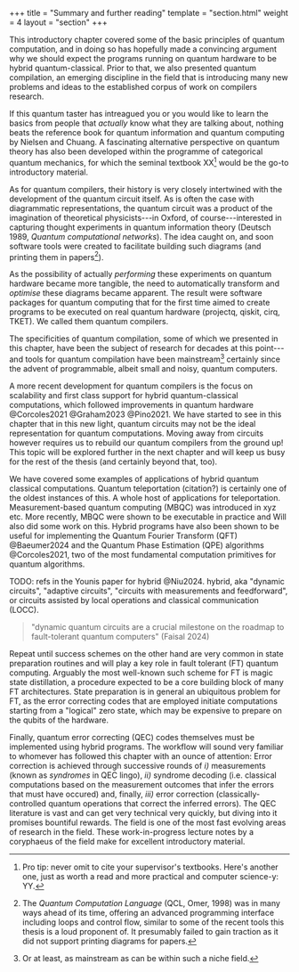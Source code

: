 +++
title = "Summary and further reading"
template = "section.html"
weight = 4
layout = "section"
+++

This introductory chapter covered some of the basic principles of
quantum computation,
and in doing so has hopefully made a convincing argument why we should expect
the programs running on quantum hardware to be hybrid quantum-classical.
Prior to that, we also presented quantum compilation, an emerging discipline in
the field that is introducing many new problems and ideas to the established
corpus of work on compilers research.

If this quantum taster has intreagued you or you would like to learn the
basics from people that *actually* know what they are talking about,
nothing beats the reference book for quantum
information and quantum computing by Nielsen and Chuang.
A fascinating alternative perspective on quantum theory has also been developed
within the programme of categorical quantum mechanics, for which the
seminal textbook XX[^dodo] would be the go-to introductory material.
[^dodo]: Pro tip: never omit to cite your supervisor's textbooks. Here's
another one, just as worth a read and more practical and computer science-y: YY.

As for quantum compilers, their history is very closely intertwined with the
development of the quantum circuit itself.
As is often the case with diagrammatic representations,
the quantum circuit was a product of the imagination of
theoretical physicists---in Oxford, of course---interested
in capturing thought experiments in quantum information
theory (Deutsch 1989, _Quantum computational networks_).
The idea caught on, and soon software tools were created to facilitate
building such diagrams (and printing them in papers[^QCL]).

[^QCL]: The _Quantum Computation Language_ (QCL, Omer, 1998) was in many ways ahead of its time, offering
an advanced programming interface including loops and control flow,
similar to some of the recent tools this thesis is a loud proponent of.
It presumably failed to gain traction as it did not support printing diagrams for
papers.

As the possibility of actually *performing* these experiments on quantum hardware
became more tangible,
the need to automatically transform and *optimise* these diagrams became apparent.
The result were software packages for quantum computing that for the first time
aimed to create programs to be executed on real quantum hardware (projectq, qiskit, cirq, TKET).
We called them quantum compilers.

The specificities of quantum compilation, some of which we presented in this
chapter, have been the subject of research for decades at this point---and
tools for quantum compilation have been mainstream[^mainstr] certainly since the
advent of programmable, albeit small and noisy, quantum computers.

[^mainstr]: Or at least, as mainstream as can be within such a niche field.

A more recent development for quantum compilers is the focus on scalability
and first class support for hybrid quantum-classical computations, which
followed improvements in quantum hardware @Corcoles2021 @Graham2023 @Pino2021.
We have started to see in this chapter that in this new light, quantum
circuits may not be the ideal representation for quantum computations.
Moving away from circuits however requires us to rebuild our quantum
compilers from the ground up!
This topic will be explored further in the next chapter and will keep us
busy for the rest of the thesis (and certainly beyond that, too).

We have covered some examples of applications of hybrid quantum classical
computations.
Quantum teleportation (citation?) is certainly one of the oldest instances
of this.
A whole host of applications for teleportation.
Measurement-based quantum computing (MBQC) was introduced in xyz etc.
More recently, MBQC were shown to be executable in practice and Will also did
some work on this.
Hybrid programs have also been shown to be useful for implementing
the Quantum Fourier Transform (QFT) @Baeumer2024 and the Quantum Phase Estimation (QPE)
algorithms @Corcoles2021, two of the most fundamental computation primitives
for quantum algorithms.

TODO: refs in the Younis paper for hybrid @Niu2024.
hybrid, aka "dynamic circuits", "adaptive circuits", "circuits with measurements
and feedforward", or circuits assisted by
local operations and classical communication (LOCC).

> "dynamic quantum circuits
> are a crucial milestone on the roadmap to fault-tolerant
> quantum computers" (Faisal 2024)

Repeat until success schemes on the other hand
are very common in state preparation routines and will play a key role in fault
tolerant (FT) quantum computing.
Arguably the most well-known such scheme for FT is magic state distillation,
a procedure expected to be a core building block of many FT architectures.
State preparation is in general an ubiquitous problem for FT, as the error
correcting codes that are employed initiate computations starting from a 
"logical" zero state, which may be expensive to prepare on the qubits of the
hardware.

Finally, quantum error correcting (QEC) codes themselves must be implemented
using hybrid programs.
The workflow will sound very familiar to whomever has followed this chapter
with an ounce of attention:
Error correction is achieved through successive rounds of
_i)_ measurements (known as _syndromes_ in QEC lingo),
_ii)_ syndrome decoding (i.e. classical computations based on the
measurement outcomes that infer the errors that must have occured)
and, finally,
_iii)_ error correction (classically-controlled quantum operations that
correct the inferred errors).
The QEC literature is vast and can get very technical very quickly, but 
diving into it promises bountiful rewards.
The field is one of the most fast evolving areas of research in the field.
These work-in-progress lecture notes by a coryphaeus of the field make
for excellent introductory material.